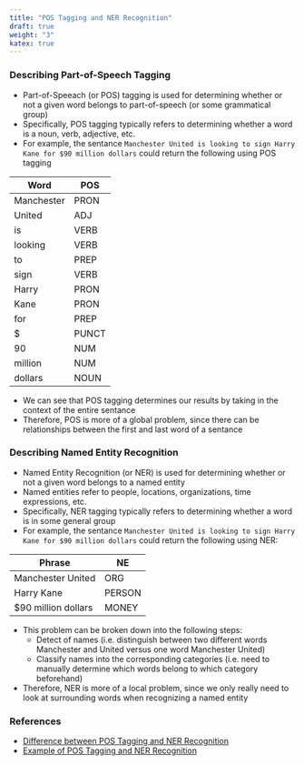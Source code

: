 ```yaml
---
title: "POS Tagging and NER Recognition"
draft: true
weight: "3"
katex: true
---
```


### Describing Part-of-Speech Tagging
- Part-of-Speeach (or POS) tagging is used for determining whether or not a given word belongs to part-of-speech (or some grammatical group)
- Specifically, POS tagging typically refers to determining whether a word is a noun, verb, adjective, etc.
- For example, the sentance `Manchester United is looking to sign Harry Kane for $90 million dollars` could return the following using POS tagging

| Word       | POS   |
| ---------- | ----- |
| Manchester | PRON  |
| United     | ADJ   |
| is         | VERB  |
| looking    | VERB  |
| to         | PREP  |
| sign       | VERB  |
| Harry      | PRON  |
| Kane       | PRON  |
| for        | PREP  |
| $          | PUNCT |
| 90         | NUM   |
| million    | NUM   |
| dollars    | NOUN  |

- We can see that POS tagging determines our results by taking in the context of the entire sentance
- Therefore, POS is more of a global problem, since there can be relationships between the first and last word of a sentance

### Describing Named Entity Recognition
- Named Entity Recognition (or NER) is used for determining whether or not a given word belongs to a named entity
- Named entities refer to people, locations, organizations, time expressions, etc.
- Specifically, NER tagging typically refers to determining whether a word is in some general group
- For example, the sentance `Manchester United is looking to sign Harry Kane for $90 million dollars` could return the following using NER:

| Phrase              | NE     |
| ------------------- |------- |
| Manchester United   | ORG    |
| Harry Kane          | PERSON |
| $90 million dollars | MONEY  |

- This problem can be broken down into the following steps:
	- Detect of names (i.e. distinguish between two different words Manchester and United versus one word Manchester United)
	- Classify names into the corresponding categories (i.e. need to manually determine which words belong to which category beforehand)
- Therefore, NER is more of a local problem, since we only really need to look at surrounding words when recognizing a named entity

### References
- [Difference between POS Tagging and NER Recognition](https://www.quora.com/What-is-the-difference-between-POS-Tag-and-Named-Entity-Recognition)
- [Example of POS Tagging and NER Recognition](https://stackabuse.com/python-for-nlp-parts-of-speech-tagging-and-named-entity-recognition/)
